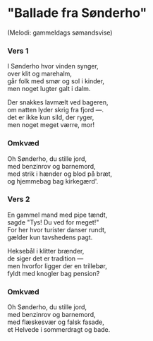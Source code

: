 # "Ballade fra Sønderho"
(Melodi: gammeldags sømandsvise)

### Vers 1
I Sønderho hvor vinden synger,  
over klit og marehalm,  
går folk med smør og sol i kinder,  
men noget lugter galt i dalm.

Der snakkes lavmælt ved bageren,  
om natten lyder skrig fra fjord —.  
det er ikke kun sild, der ryger,  
men noget meget værre, mor!

### Omkvæd
Oh Sønderho, du stille jord,  
med benzinrov og barnemord,  
med strik i hænder og blod på bræt,  
og hjemmebag bag kirkegærd'.

### Vers 2
En gammel mand med pipe tændt,  
sagde "Tys! Du ved for meget!"  
For her hvor turister danser rundt,  
gælder kun tavshedens pagt.

Heksebål i klitter brænder,  
de siger det er tradition —  
men hvorfor ligger der en trillebør,  
fyldt med knogler bag pension?

### Omkvæd
Oh Sønderho, du stille jord,  
med benzinrov og barnemord,  
med flæskesvær og falsk fasade,  
et Helvede i sommerdragt og bade.